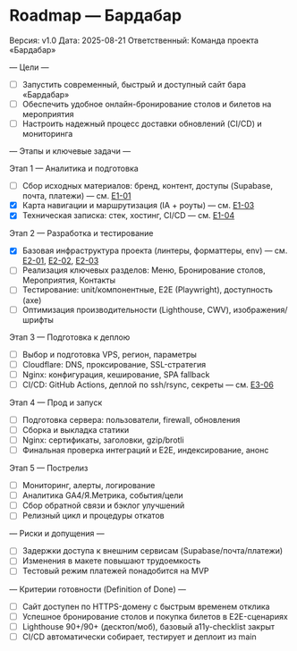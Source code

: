 # Roadmap — Бардабар

Версия: v1.0
Дата: 2025-08-21
Ответственный: Команда проекта «Бардабар»

— Цели —
- [ ] Запустить современный, быстрый и доступный сайт бара «Бардабар»
- [ ] Обеспечить удобное онлайн-бронирование столов и билетов на мероприятия
- [ ] Настроить надежный процесс доставки обновлений (CI/CD) и мониторинга

— Этапы и ключевые задачи —

Этап 1 — Аналитика и подготовка
- [ ] Сбор исходных материалов: бренд, контент, доступы (Supabase, почта, платежи) — см. [E1-01](./TODO.md#E1-01)
- [x] Карта навигации и маршрутизация (IA + роуты) — см. [E1-03](./TODO.md#E1-03)
- [x] Техническая записка: стек, хостинг, CI/CD — см. [E1-04](./TODO.md#E1-04)

Этап 2 — Разработка и тестирование
- [x] Базовая инфраструктура проекта (линтеры, форматтеры, env) — см. [E2-01](./TODO.md#E2-01), [E2-02](./TODO.md#E2-02), [E2-03](./TODO.md#E2-03)
- [ ] Реализация ключевых разделов: Меню, Бронирование столов, Мероприятия, Контакты
- [ ] Тестирование: unit/компонентные, E2E (Playwright), доступность (axe)
- [ ] Оптимизация производительности (Lighthouse, CWV), изображения/шрифты

Этап 3 — Подготовка к деплою
- [ ] Выбор и подготовка VPS, регион, параметры
- [ ] Cloudflare: DNS, проксирование, SSL-стратегия
- [ ] Nginx: конфигурация, кеширование, SPA fallback
- [ ] CI/CD: GitHub Actions, деплой по ssh/rsync, секреты — см. [E3-06](./TODO.md#E3-06)

Этап 4 — Прод и запуск
- [ ] Подготовка сервера: пользователи, firewall, обновления
- [ ] Сборка и выкладка статики
- [ ] Nginx: сертификаты, заголовки, gzip/brotli
- [ ] Финальная проверка интеграций и E2E, индексирование, анонс

Этап 5 — Пострелиз
- [ ] Мониторинг, алерты, логирование
- [ ] Аналитика GA4/Я.Метрика, события/цели
- [ ] Сбор обратной связи и бэклог улучшений
- [ ] Релизный цикл и процедуры откатов

— Риски и допущения —
- [ ] Задержки доступа к внешним сервисам (Supabase/почта/платежи)
- [ ] Изменения в макете повышают трудоемкость
- [ ] Тестовый режим платежей понадобится на MVP

— Критерии готовности (Definition of Done) —
- [ ] Сайт доступен по HTTPS-домену с быстрым временем отклика
- [ ] Успешное бронирование столов и покупка билетов в E2E-сценариях
- [ ] Lighthouse 90+/90+ (десктоп/моб), базовый a11y-checklist закрыт
- [ ] CI/CD автоматически собирает, тестирует и деплоит из main
